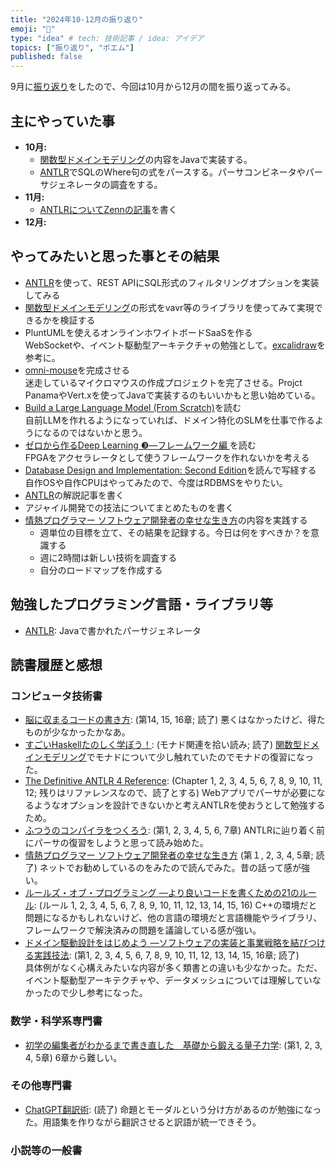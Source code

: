 ```yaml
---
title: "2024年10-12月の振り返り"
emoji: "🌊"
type: "idea" # tech: 技術記事 / idea: アイデア
topics: ["振り返り", "ポエム"]
published: false
---
```

9月に[振り返り](./926-2024-3q-retorspective)をしたので、今回は10月から12月の間を振り返ってみる。

## 主にやっていた事

* **10月:** 
  * [関数型ドメインモデリング](https://amzn.to/3BRjrqq)の内容をJavaで実装する。
  * [ANTLR](https://www.antlr.org/)でSQLのWhere句の式をパースする。パーサコンビネータやパーサジェネレータの調査をする。
* **11月:** 
  * [ANTLRについてZennの記事](https://zenn.dev/thorie/articles/548pro-antlr-setup)を書く
* **12月:** 

## やってみたいと思った事とその結果

* [ANTLR](https://www.antlr.org/)を使って、REST APIにSQL形式のフィルタリングオプションを実装してみる
* [関数型ドメインモデリング](https://amzn.to/3BRjrqq)の形式をvavr等のライブラリを使ってみて実現できるかを検証する
* PluntUMLを使えるオンラインホワイトボードSaaSを作る  
  WebSocketや、イベント駆動型アーキテクチャの勉強として。[excalidraw](https://github.com/excalidraw/excalidraw)を参考に。
* [omni-mouse](https://github.com/horie-t/omni-mouse)を完成させる  
  迷走しているマイクロマウスの作成プロジェクトを完了させる。Projct PanamaやVert.xを使ってJavaで実装するのもいいかもと思い始めている。
* [Build a Large Language Model (From Scratch)](https://amzn.to/4fqXgpv)を読む  
  自前LLMを作れるようになっていれば、ドメイン特化のSLMを仕事で作るようになるのではないかと思う。
* [ゼロから作るDeep Learning ❸―フレームワーク編 ](https://amzn.to/4fmqrdg)を読む  
  FPGAをアクセラレータとして使うフレームワークを作れないかを考える
* [Database Design and Implementation: Second Edition](https://amzn.to/3C5Npal)を読んで写経する  
  自作OSや自作CPUはやってみたので、今度はRDBMSをやりたい。
* [ANTLR](https://www.antlr.org/)の解説記事を書く
* アジャイル開発での技法についてまとめたものを書く
* [情熱プログラマー ソフトウェア開発者の幸せな生き方](https://amzn.to/4hoOcTO)の内容を実践する
  * 週単位の目標を立て、その結果を記録する。今日は何をすべきか？を意識する
  * 週に2時間は新しい技術を調査する
  * 自分のロードマップを作成する

## 勉強したプログラミング言語・ライブラリ等

* [ANTLR](https://www.antlr.org/): Javaで書かれたパーサジェネレータ

## 読書履歴と感想

### コンピュータ技術書

* [脳に収まるコードの書き方](https://amzn.to/4cPSxN6): (第14, 15, 16章; 読了)
  悪くはなかったけど、得たものが少なかったかなあ。
* [すごいHaskellたのしく学ぼう！](https://amzn.to/40eTVpo): (モナド関連を拾い読み; 読了)
  [関数型ドメインモデリング](https://amzn.to/3Y3t12c)でモナドについて少し触れていたのでモナドの復習になった。
* [The Definitive ANTLR 4 Reference](https://amzn.to/40a8F8V): (Chapter 1, 2, 3, 4, 5, 6, 7, 8, 9, 10, 11, 12; 残りはリファレンスなので、読了とする)
  Webアプリでパーサが必要になるようなオプションを設計できないかと考えANTLRを使おうとして勉強するため。
* [ふつうのコンパイラをつくろう](https://amzn.to/4dRr9xX): (第1, 2, 3, 4, 5, 6, 7章)
  ANTLRに辿り着く前にパーサの復習をしようと思って読み始めた。
* [情熱プログラマー ソフトウェア開発者の幸せな生き方](https://amzn.to/4hoOcTO) (第１, 2, 3, 4, 5章; 読了)
  ネットでお勧めしているのをみたので読んでみた。昔の話って感が強い。
* [ルールズ・オブ・プログラミング ―より良いコードを書くための21のルール](https://amzn.to/40ugN47): (ルール 1, 2, 3, 4, 5, 6, 7, 8, 9, 10, 11, 12, 13, 14, 15, 16)
  C++の環境だと問題になるかもしれないけど、他の言語の環境だと言語機能やライブラリ、フレームワークで解決済みの問題を議論している感が強い。
* [ドメイン駆動設計をはじめよう ―ソフトウェアの実装と事業戦略を結びつける実践技法](https://amzn.to/3YZucQK): (第1, 2, 3, 4, 5, 6, 7, 8, 9, 10, 11, 12, 13, 14, 15, 16章; 読了)  
  具体例がなく心構えみたいな内容が多く類書との違いも少なかった。ただ、イベント駆動型アーキテクチャや、データメッシュについては理解していなかったので少し参考になった。

### 数学・科学系専門書

* [初学の編集者がわかるまで書き直した　基礎から鍛える量子力学](https://amzn.to/3YdEdtd): (第1, 2, 3, 4, 5章)
  6章から難しい。

### その他専門書

* [ChatGPT翻訳術](https://amzn.to/4h4hSFE): (読了)
  命題とモーダルという分け方があるのが勉強になった。用語集を作りながら翻訳させると訳語が統一できそう。

### 小説等の一般書


